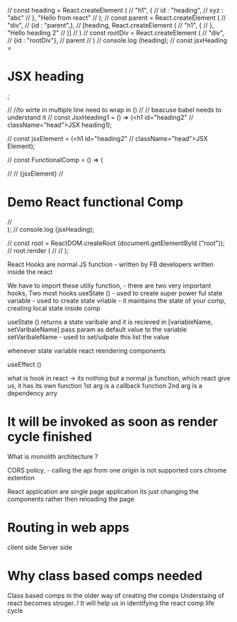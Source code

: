 
// const heading = React.createElement (
//     "h1", {
//         id : "heading",
//         xyz : "abc"
//     }, "Hello from react"
// );
// const parent = React.createElement (
//     "div",
//     {id : "parent",},
//     [heading, React.createElement (
//         "h1", {
//         }, "Hello heading 2"
//     )]
// )
// const rootDiv = React.createElement (
//     "div",
//     {id : "rootDiv"},
//     parent
// )
// console.log (heading);
// const jsxHeading = <h1 id="heading" className="head">JSX heading</h1>;

// //to wirte in multiple line need to wrap in ()
// // beacuse babel needs to understand it
// const JsxHeading1 = () =>  (<h1 id="heading2" 
// className="head">JSX heading1</h1>);

// const jsxElement =  (<h1 id="heading2" 
// className="head">JSX Element</h1>);

// const FunctionalComp = () => (<div>
//     <JsxHeading1></JsxHeading1>
//     {jsxElement}
//     <h1>Demo React functional Comp</h1>
// </div>);
// console.log (jsxHeading);

// const root =  ReactDOM.createRoot (document.getElementById ("root"));
// root.render (
//     <FunctionalComp></FunctionalComp>
// );


React Hooks are normal JS function - written by FB developers written inside the react

We have to import these utiliy function, - there are two very important hooks,
Two most hooks
useState () - used to create super power ful state variable - used to create state vriable - it maintains the state of your comp, creating local state inside comp

useState () returns a state varibale and it is recieved in [variableName, setVaribaleName]
pass param as default value to the variable
setVaribaleName - used to set/udpate this list the value

whenever state variable react reendering components

useEffect ()

what is hook in react -> its nothing but a normal js function, which react give us, it has its own function
 1st arg is a callback function 
 2nd arg is a dependency arry

It will be invoked as soon as render cycle finished
=====

What is monolith architecture ?

CORS policy, - calling the api from one origin is not supported 
cors chrome extention


React application are single page application 
its just changing the components rather then reloading the page

# Routing in web apps
client side 
Server side

# Why class based comps needed 
Class based comps in the older way of creating the comps
Understaing of react becomes stroger..!
It will help us in identifying the react comp life cycle



